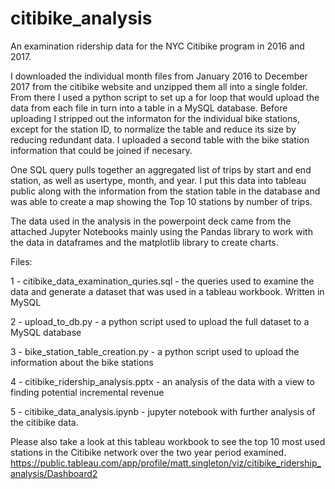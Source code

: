 # citibike_analysis

An examination ridership data for the NYC Citibike program in 2016 and 2017. 

I downloaded the individual month files from January 2016 to December 2017 from the citibike website and unzipped them all into a single folder. From there I used a python script to set up a for loop that would upload the data from each file in turn into a table in a MySQL database. Before uploading I stripped out the informaton for the individual bike stations, except for the station ID, to normalize the table and reduce its size by reducing redundant data. I uploaded a second table with the bike station information that could be joined if necesary.

One SQL query pulls together an aggregated list of trips by start and end station, as well as usertype, month, and year. I put this data into tableau public along with the information from the station table in the database and was able to create a map showing the Top 10 stations by number of trips.

The data used in the analysis in the powerpoint deck came from the attached Jupyter Notebooks mainly using the Pandas library to work with the data in dataframes and the matplotlib library to create charts. 

Files:

1 - citibike_data_examination_quries.sql - the queries used to examine the data and generate a dataset that was used in a tableau workbook. Written in MySQL

2 - upload_to_db.py - a python script used to upload the full dataset to a MySQL database

3 - bike_station_table_creation.py - a python script used to upload the information about the bike stations

4 - citibike_ridership_analysis.pptx - an analysis of the data with a view to finding potential incremental revenue

5 - citibike_data_analysis.ipynb - jupyter notebook with further analysis of the citibike data.

Please also take a look at this tableau workbook to see the top 10 most used stations in the Citibike network over the two year period examined. https://public.tableau.com/app/profile/matt.singleton/viz/citibike_ridership_analysis/Dashboard2
